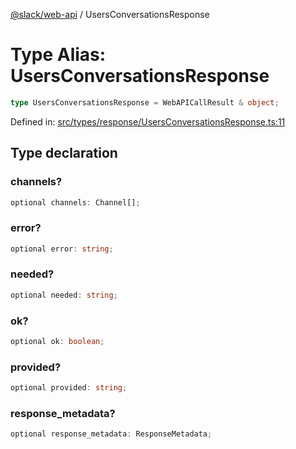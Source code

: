 [@slack/web-api](../index.md) / UsersConversationsResponse

# Type Alias: UsersConversationsResponse

```ts
type UsersConversationsResponse = WebAPICallResult & object;
```

Defined in: [src/types/response/UsersConversationsResponse.ts:11](https://github.com/slackapi/node-slack-sdk/blob/main/packages/web-api/src/types/response/UsersConversationsResponse.ts#L11)

## Type declaration

### channels?

```ts
optional channels: Channel[];
```

### error?

```ts
optional error: string;
```

### needed?

```ts
optional needed: string;
```

### ok?

```ts
optional ok: boolean;
```

### provided?

```ts
optional provided: string;
```

### response\_metadata?

```ts
optional response_metadata: ResponseMetadata;
```

